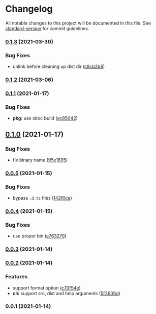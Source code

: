 # Changelog

All notable changes to this project will be documented in this file. See [standard-version](https://github.com/conventional-changelog/standard-version) for commit guidelines.

### [0.1.3](https://github.com/nuxt-contrib/mkdist/compare/v0.1.2...v0.1.3) (2021-03-30)


### Bug Fixes

* unlink before cleaning up dist dir ([c8cb2b8](https://github.com/nuxt-contrib/mkdist/commit/c8cb2b8a30e7ada0ad2d7383bdb8e9efdb57120e))

### [0.1.2](https://github.com/nuxt-contrib/mkdist/compare/v0.1.1...v0.1.2) (2021-03-06)

### [0.1.1](https://github.com/nuxt-contrib/mkdist/compare/v0.1.0...v0.1.1) (2021-01-17)


### Bug Fixes

* **pkg:** use siroc build ([ec85042](https://github.com/nuxt-contrib/mkdist/commit/ec85042c544d7dad09dbf13517dfa47f9feb04e2))

## [0.1.0](https://github.com/nuxt-contrib/mkdist/compare/v0.0.5...v0.1.0) (2021-01-17)


### Bug Fixes

* fix binary name ([95e1695](https://github.com/nuxt-contrib/mkdist/commit/95e1695861b4495b7025800112d8eb6b574c1ed2))

### [0.0.5](https://github.com/nuxt-contrib/mkdist/compare/v0.0.4...v0.0.5) (2021-01-15)


### Bug Fixes

* bypass `.d.ts` files ([142f0ce](https://github.com/nuxt-contrib/mkdist/commit/142f0cea4f9a6f6cb90339e2bcc07197535f3ac4))

### [0.0.4](https://github.com/nuxt-contrib/mkdist/compare/v0.0.3...v0.0.4) (2021-01-15)


### Bug Fixes

* use proper bin ([e763270](https://github.com/nuxt-contrib/mkdist/commit/e763270155b006ce5d42522cd5172170b6c135a9))

### [0.0.3](https://github.com/nuxt-contrib/mkdist/compare/v0.0.2...v0.0.3) (2021-01-14)

### [0.0.2](https://github.com/nuxt-contrib/mkdist/compare/v0.0.1...v0.0.2) (2021-01-14)


### Features

* support format option ([c70f54e](https://github.com/nuxt-contrib/mkdist/commit/c70f54e32769d45485096e334ed88ab0ba709209))
* **cli:** support src, dist and help arguments ([5f3606d](https://github.com/nuxt-contrib/mkdist/commit/5f3606d33b490ba3558148691d367d6caad9aa89))

### 0.0.1 (2021-01-14)
